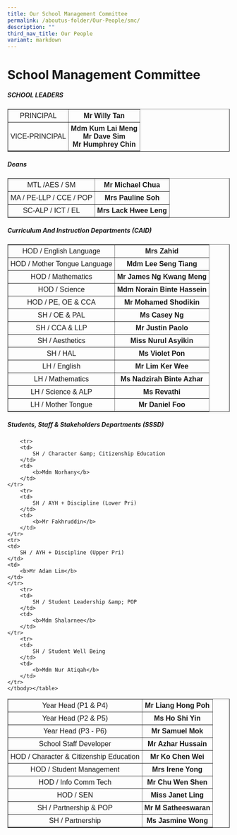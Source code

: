 ```yaml
---
title: Our School Management Committee
permalink: /aboutus-folder/Our-People/smc/
description: ""
third_nav_title: Our People
variant: markdown
---
```

School Management Committee
===========================
<style>
table {
  font-family: arial, sans-serif;
  border-collapse: collapse;
  text-align: center;
}

td, th {
  border: 1x solid #dddddd;
  text-align: center;
  padding: 5px;
}

</style>

<h5>SCHOOL LEADERS</h5>

<table border="1">
	<tbody><tr>
		<td>
			PRINCIPAL
		</td>
		<td>
			<b>Mr Willy Tan</b>
		</td>
	</tr>
	<tr>
		<td>
			VICE-PRINCIPAL
		</td>
		<td>
			<b>Mdm Kum Lai Meng</b><br>
			<b>Mr Dave Sim</b><br>
			<b>Mr Humphrey Chin</b>
		</td>
	</tr>
	</tbody></table>

<h5>Deans</h5>

<table border="1">
	<tbody><tr>
		<td>
			MTL /AES / SM
		</td>
		<td>
			<b>Mr Michael Chua</b>
		</td>
	</tr>
		<tr>
		<td>
			MA / PE-LLP / CCE / POP
		</td>
		<td>
			<b>Mrs Pauline Soh</b>
		</td>
	</tr>
		<tr>
		<td>
			SC-ALP / ICT / EL
		</td>
		<td>
			<b>Mrs Lack Hwee Leng</b>
		</td>
	</tr>
	</tbody></table>


<h5>Curriculum And Instruction Departments (CAID)</h5>

<table border="1">
	<tbody><tr>
		<td>
			HOD / English Language
		</td>
		<td>
			<b>Mrs Zahid</b>
		</td>
	</tr>
		<tr>
		<td>
			HOD / Mother Tongue Language
		</td>
		<td>
			<b>Mdm Lee Seng Tiang</b>
		</td>
	</tr>
		<tr>
		<td>
			HOD / Mathematics
		</td>
		<td>
			<b>Mr James Ng Kwang Meng</b>
		</td>
	</tr>
		<tr>
		<td>
			HOD / Science
		</td>
		<td>
			<b>Mdm Norain Binte Hassein</b>
		</td>
	</tr>
		<tr>
		<td>
			HOD / PE, OE &amp; CCA
		</td>
		<td>
			<b>Mr Mohamed Shodikin</b>
		</td>
	</tr>
		<tr>
		<td>
			SH / OE &amp; PAL
		</td>
		<td>
			<b>Ms Casey Ng</b>
		</td>
	</tr>
		<tr>
		<td>
			SH / CCA &amp; LLP
		</td>
		<td>
			<b>Mr Justin Paolo</b>
		</td>
	</tr>
		<tr>
		<td>
			SH / Aesthetics
		</td>
		<td>
			<b>Miss Nurul Asyikin</b>
		</td>
	</tr>
		<tr>
			<td>
				SH / HAL
			</td>
			<td>
				<b>Ms Violet Pon</b>
			</td>
		</tr>
	<tr>
		<td>
			LH / English
		</td>
		<td>
			<b>Mr Lim Ker Wee</b>
		</td>
	</tr>
	<tr>
		<td>
			LH / Mathematics
		</td>
		<td>
			<b>Ms Nadzirah Binte Azhar</b>
		</td>
	</tr>
	<tr>
		<td>
			LH / Science &amp; ALP
		</td>
		<td>
			<b>Ms Revathi</b>
		</td>
	</tr>
	<tr>
		<td>
			LH / Mother Tongue
		</td>
		<td>
			<b>Mr Daniel Foo</b>
		</td>
	</tr>
	</tbody></table>


<h5>Students, Staff &amp; Stakeholders Departments (SSSD)</h5>

<table border="1">
	<tbody><tr>
		<td>
			Year Head (P1 &amp; P4)
		</td>
		<td>
			<b>Mr Liang Hong Poh</b>
		</td>
	</tr>
	<tr>
		<td>
			Year Head (P2 &amp; P5)
		</td>
		<td>
			<b>Ms Ho Shi Yin</b>
		</td>
	</tr>
		<tr>
		<td>
			Year Head (P3 - P6)
		</td>
		<td>
			<b>Mr Samuel Mok</b>
		</td>
	</tr>
		<tr>
		<td>
			School Staff Developer
		</td>
		<td>
			<b>Mr Azhar Hussain</b>
		</td>
	</tr>
		<tr>
		<td>
			HOD / Character &amp; Citizenship Education
		</td>
		<td>
			<b>Mr Ko Chen Wei</b>
		</td>
	</tr>
		<tr>
		<td>
			HOD / Student Management
		</td>
		<td>
			<b>Mrs Irene Yong</b>
		</td>
	</tr>
		<tr>
		<td>
			HOD / Info Comm Tech
		</td>
		<td>
			<b>Mr Chu Wen Shen</b>
		</td>
	</tr>
		<tr>
		<td>
			HOD / SEN
		</td>
		<td>
			<b>Miss Janet Ling</b>
		</td>
	</tr>
		<tr>
		<td>
			SH / Partnership &amp; POP
		</td>
		<td>
			<b>Mr M Satheeswaran</b>
		</td>
			</tr><tr>
				<td>
					SH / Partnership
				</td>
				<td>
					<b>Ms Jasmine Wong</b>
				</td>
		</tr>
	
		<tr>
		<td>
			SH / Character &amp; Citizenship Education
		</td>
		<td>
			<b>Mdm Norhany</b>
		</td>
	</tr>
		<tr>
		<td>
			SH / AYH + Discipline (Lower Pri)
		</td>
		<td>
			<b>Mr Fakhruddin</b>
		</td>
	</tr>
	<tr>
	<td>
		SH / AYH + Discipline (Upper Pri)
	</td>
	<td>
		<b>Mr Adam Lim</b>
	</td>
	</tr>
		<tr>
		<td>
			SH / Student Leadership &amp; POP
		</td>
		<td>
			<b>Mdm Shalarnee</b>
		</td>
	</tr>
		<tr>
		<td>
			SH / Student Well Being
		</td>
		<td>
			<b>Mdm Nur Atiqah</b>
		</td>
	</tr>
	</tbody></table>